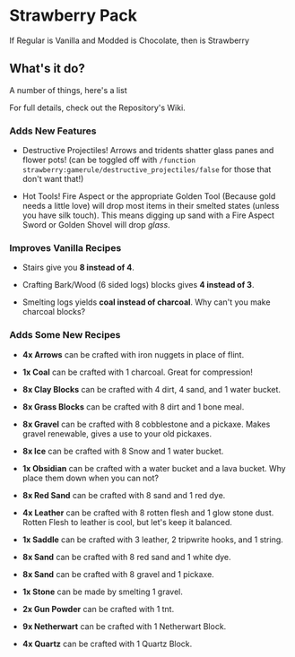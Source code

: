 # Strawberry Pack

If Regular is Vanilla and Modded is Chocolate, then is Strawberry

## What's it do?
A number of things, here's a list

For full details, check out the Repository's Wiki.

### Adds New Features

- Destructive Projectiles!
Arrows and tridents shatter glass panes and flower pots!
(can be toggled off with `/function strawberry:gamerule/destructive_projectiles/false` for those that don't want that!)

- Hot Tools!
Fire Aspect or the appropriate Golden Tool (Because gold needs a little love) will drop most items in their smelted states (unless you have silk touch). This means digging up sand with a Fire Aspect Sword or Golden Shovel will drop *glass*.

### Improves Vanilla Recipes

- Stairs give you **8 instead of 4**.

- Crafting Bark/Wood (6 sided logs) blocks gives **4 instead of 3**.

- Smelting logs yields **coal instead of charcoal**. Why can't you make charcoal blocks?

### Adds Some New Recipes

- **4x Arrows** can be crafted with iron nuggets in place of flint.

- **1x Coal** can be crafted with 1 charcoal. Great for compression!

- **8x Clay Blocks** can be crafted with 4 dirt, 4 sand, and 1 water bucket.

- **8x Grass Blocks** can be crafted with 8 dirt and 1 bone meal.

- **8x Gravel** can be crafted with 8 cobblestone and a pickaxe. Makes gravel renewable, gives a use to your old pickaxes.

- **8x Ice** can be crafted with 8 Snow and 1 water bucket.

- **1x Obsidian** can be crafted with a water bucket and a lava bucket. Why place them down when you can not?

- **8x Red Sand** can be crafted with 8 sand and 1 red dye.

- **4x Leather** can be crafted with 8 rotten flesh and 1 glow stone dust. Rotten Flesh to leather is cool, but let's keep it balanced.

- **1x Saddle** can be crafted with 3 leather, 2 tripwrite hooks, and 1 string.

- **8x Sand** can be crafted with 8 red sand and 1 white dye.

- **8x Sand** can be crafted with 8 gravel and 1 pickaxe.

- **1x Stone** can be made by smelting 1 gravel.

- **2x Gun Powder** can be crafted with 1 tnt.

- **9x Netherwart** can be crafted with 1 Netherwart Block.

- **4x Quartz** can be crafted with 1 Quartz Block.
